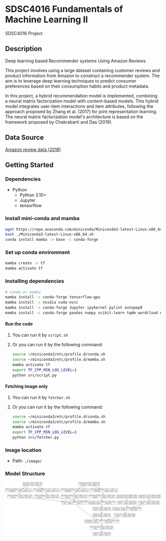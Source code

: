 # SDSC4016 Fundamentals of Machine Learning II

SDSC4016 Project

## Description

Deep learning based Recommender systems Using Amazon Reviews

This project involves using a large dataset containing customer reviews and product information from Amazon to construct a recommender system. The aim is to leverage deep learning techniques to predict consumer preferences based on their consumption habits and product metadata. 

In this project, a hybrid recommendation model is implemented, combining a neural matrix factorization model with content-based models. This hybrid model integrates user-item interactions and item attributes, following the approach proposed by Zhang et al. (2017) for joint representation learning. The neural matrix factorization model's architecture is based on the framework proposed by Chakrabarti and Das (2019).

## Data Source

[Amazon review data (2018)](https://cseweb.ucsd.edu/~jmcauley/datasets/amazon_v2/)

## Getting Started

### Dependencies

- Python
  - Python 3.10+
  - Jupyter
  - tensorflow

### Install mini-conda and mamba

```bash
wget https://repo.anaconda.com/miniconda/Miniconda3-latest-Linux-x86_64.sh
bash ./Miniconda3-latest-Linux-x86_64.sh
conda install mamba -n base -c conda-forge
```

### Set up conda environment

```bash
mamba create -n tf
mamba activate tf
```

### Installing dependencies

```bash
# conda or mamba
mamba install -c conda-forge tensorflow-gpu
mamba install -c nvidia cuda-nvcc
mamba install -c conda-forge Jupyter ipykernel pylint autopep8
mamba install -c conda-forge pandas numpy scikit-learn tqdm wordcloud nltk
```

#### Run the code

1. You can run it by ```script.sh```

2. Or you can run it by the following command:

    ```bash
    source ~/miniconda3/etc/profile.d/conda.sh
    source ~/miniconda3/etc/profile.d/mamba.sh
    mamba activate tf
    export TF_CPP_MIN_LOG_LEVEL=1
    python src/script.py
    ```

#### Fetching image only

1. You can run it by ```fetcher.sh```

2. Or you can run it by the following command:

    ```bash
    source ~/miniconda3/etc/profile.d/conda.sh
    source ~/miniconda3/etc/profile.d/mamba.sh
    mamba activate tf
    export TF_CPP_MIN_LOG_LEVEL=1
    python src/fetcher.py
    ```

### Image location

- Path: ```./image/```

### Model Structure

![image](./model_structure.png)
